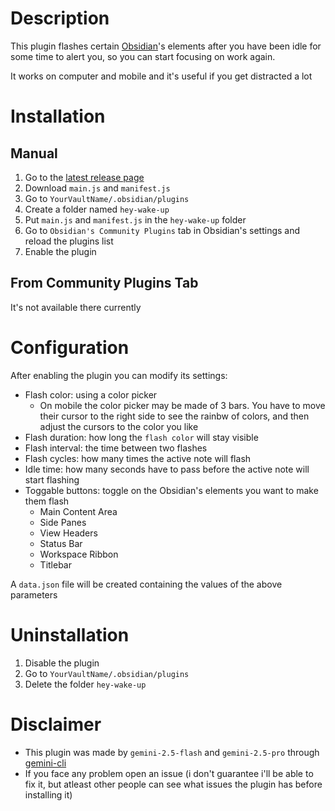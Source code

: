 # Description
This plugin flashes certain [Obsidian](https://github.com/obsidianmd)'s elements after you have been idle for some time to alert you, so you can start focusing on work again.

It works on computer and mobile and it's useful if you get distracted a lot
# Installation
## Manual
1. Go to the [latest release page](https://github.com/ALE-ARME/Hey-Wake-Up/releases/latest)
2. Download `main.js` and `manifest.js`
3. Go to `YourVaultName/.obsidian/plugins`
4. Create a folder named `hey-wake-up`
5. Put `main.js` and `manifest.js` in the `hey-wake-up` folder
6. Go to `Obsidian's Community Plugins` tab in Obsidian's settings and reload the plugins list
7. Enable the plugin
## From Community Plugins Tab
It's not available there currently
# Configuration
After enabling the plugin you can modify its settings:
- Flash color: using a color picker
    - On mobile the color picker may be made of 3 bars. You have to move their cursor to the right side to see the rainbw of colors, and then adjust the cursors to the color you like
- Flash duration: how long the `flash color` will stay visible
- Flash interval: the time between two flashes
- Flash cycles: how many times the active note will flash
- Idle time: how many seconds have to pass before the active note will start flashing
- Toggable buttons: toggle on the Obsidian's elements you want to make them flash
    - Main Content Area
    - Side Panes
    - View Headers
    - Status Bar
    - Workspace Ribbon
    - Titlebar

A `data.json` file will be created containing the values of the above parameters
# Uninstallation
1. Disable the plugin
2. Go to `YourVaultName/.obsidian/plugins`
3. Delete the folder `hey-wake-up`
# Disclaimer
- This plugin was made by `gemini-2.5-flash` and `gemini-2.5-pro` through [gemini-cli](https://github.com/google-gemini/gemini-cli)
- If you face any problem open an issue (i don't guarantee i'll be able to fix it, but atleast other people can see what issues the plugin has before installing it)
